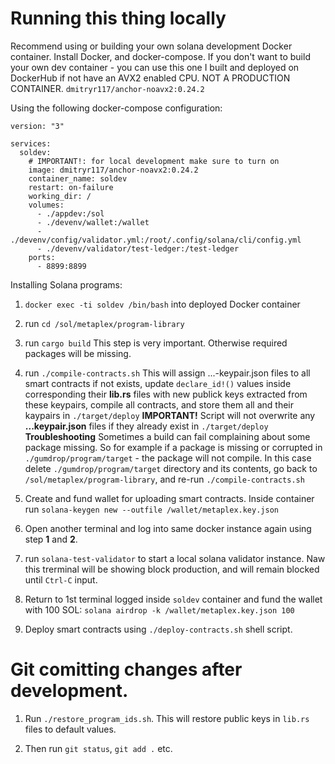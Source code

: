 
# Running this thing locally

Recommend using or building your own solana development Docker container.
Install Docker, and docker-compose.
If you don't want to build your own dev container - you can use this one I built and
deployed on DockerHub if not have an AVX2 enabled CPU. NOT A PRODUCTION CONTAINER.
`dmitryr117/anchor-noavx2:0.24.2`

Using the following docker-compose configuration:

```
version: "3"

services:
  soldev:
    # IMPORTANT!: for local development make sure to turn on  
    image: dmitryr117/anchor-noavx2:0.24.2
    container_name: soldev
    restart: on-failure
    working_dir: /
    volumes:
      - ./appdev:/sol
      - ./devenv/wallet:/wallet
      - ./devenv/config/validator.yml:/root/.config/solana/cli/config.yml
      - ./devenv/validator/test-ledger:/test-ledger
    ports:
      - 8899:8899
```

Installing Solana programs:

1. `docker exec -ti soldev /bin/bash` into deployed Docker container

2. run `cd /sol/metaplex/program-library`

3. run `cargo build` This step is very important. Otherwise required packages will be missing.

4. run `./compile-contracts.sh` This will assign ...-keypair.json files to all smart 
   contracts if not exists, update `declare_id!()` values inside corresponding their **lib.rs** files 
   with new publick keys extracted from these keypairs, compile all contracts, and store them all and 
   their kaypairs in `./target/deploy`
   **IMPORTANT!** Script will not overwrite any **...keypair.json** files if they already exist in `./target/deploy`
   **Troubleshooting** Sometimes a build can fail complaining about some package missing. So for example if
   a package is missing or corrupted in `./gumdrop/program/target` - the package will not compile.
   In this case delete `./gumdrop/program/target` directory and its contents, go back to `/sol/metaplex/program-library`,
   and re-run `./compile-contracts.sh`

5. Create and fund wallet for uploading smart contracts.
   Inside container run `solana-keygen new --outfile /wallet/metaplex.key.json`

6. Open another terminal and log into same docker instance again using step **1** and **2**.

7. run `solana-test-validator` to start a local solana validator instance. Naw this trerminal will be showing block production, 
   and will remain blocked until `Ctrl-C` input.

8. Return to 1st terminal logged inside `soldev` container and fund the wallet with 100 SOL:
   `solana airdrop -k /wallet/metaplex.key.json 100`

9. Deploy smart contracts using `./deploy-contracts.sh` shell script.


# Git comitting changes after development.

1. Run `./restore_program_ids.sh`. This will restore public keys in `lib.rs` files to default values.

2. Then run `git status`, `git add .` etc.

<!-- 9. run ./anchor-predeploy.sh to copy all keys and compiled files into `./target/deploy` directory

10. `anchor deploy` to deploy packages in `./target/deploy`

These are required to complete full metaplex smart-comtract ecosystem setup. -->